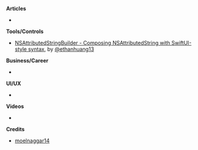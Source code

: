 
**Articles**

* 

**Tools/Controls**

* [NSAttributedStringBuilder - Composing NSAttributedString with SwiftUI-style syntax](https://github.com/ethanhuang13/NSAttributedStringBuilder), by [@ethanhuang13](https://twitter.com/ethanhuang13)

**Business/Career**

* 

**UI/UX**

* 

**Videos**

* 

**Credits**

* [moelnaggar14](https://github.com/MoElnaggar14)
